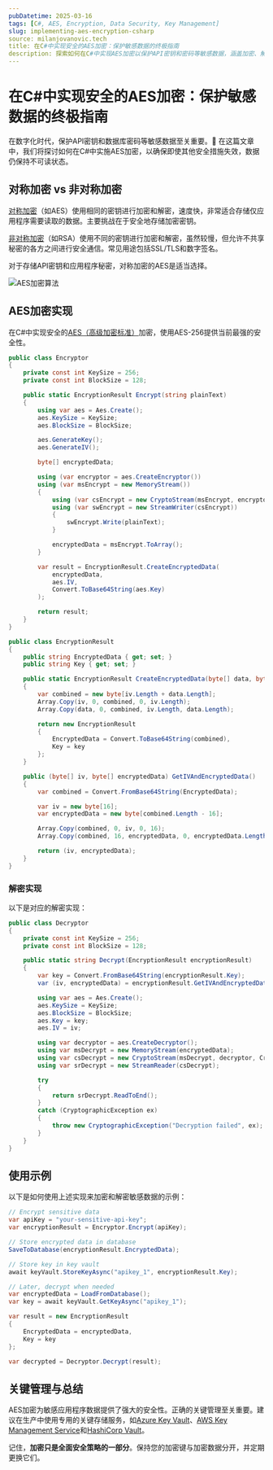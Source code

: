 ```yaml
---
pubDatetime: 2025-03-16
tags: [C#, AES, Encryption, Data Security, Key Management]
slug: implementing-aes-encryption-csharp
source: milanjovanovic.tech
title: 在C#中实现安全的AES加密：保护敏感数据的终极指南
description: 探索如何在C#中实现AES加密以保护API密钥和密码等敏感数据，涵盖加密、解密的实际代码示例及关键管理最佳实践。
---
```


# 在C#中实现安全的AES加密：保护敏感数据的终极指南

在数字化时代，保护API密钥和数据库密码等敏感数据至关重要。🔐 在这篇文章中，我们将探讨如何在C#中实施AES加密，以确保即使其他安全措施失效，数据仍保持不可读状态。

## 对称加密 vs 非对称加密

[对称加密](https://en.wikipedia.org/wiki/Symmetric-key_algorithm)（如AES）使用相同的密钥进行加密和解密，速度快，非常适合存储仅应用程序需要读取的数据。主要挑战在于安全地存储加密密钥。

[非对称加密](https://en.wikipedia.org/wiki/Public-key_cryptography)（如RSA）使用不同的密钥进行加密和解密，虽然较慢，但允许不共享秘密的各方之间进行安全通信。常见用途包括SSL/TLS和数字签名。

对于存储API密钥和应用程序秘密，对称加密的AES是适当选择。

![AES加密算法](https://www.milanjovanovic.tech/blogs/mnw_126/aes_encryption.png?imwidth=1920)

## AES加密实现

在C#中实现安全的[AES（高级加密标准）](https://en.wikipedia.org/wiki/Advanced_Encryption_Standard)加密，使用AES-256提供当前最强的安全性。

```csharp
public class Encryptor
{
    private const int KeySize = 256;
    private const int BlockSize = 128;

    public static EncryptionResult Encrypt(string plainText)
    {
        using var aes = Aes.Create();
        aes.KeySize = KeySize;
        aes.BlockSize = BlockSize;

        aes.GenerateKey();
        aes.GenerateIV();

        byte[] encryptedData;

        using (var encryptor = aes.CreateEncryptor())
        using (var msEncrypt = new MemoryStream())
        {
            using (var csEncrypt = new CryptoStream(msEncrypt, encryptor, CryptoStreamMode.Write))
            using (var swEncrypt = new StreamWriter(csEncrypt))
            {
                swEncrypt.Write(plainText);
            }

            encryptedData = msEncrypt.ToArray();
        }

        var result = EncryptionResult.CreateEncryptedData(
            encryptedData,
            aes.IV,
            Convert.ToBase64String(aes.Key)
        );

        return result;
    }
}

public class EncryptionResult
{
    public string EncryptedData { get; set; }
    public string Key { get; set; }

    public static EncryptionResult CreateEncryptedData(byte[] data, byte[] iv, string key)
    {
        var combined = new byte[iv.Length + data.Length];
        Array.Copy(iv, 0, combined, 0, iv.Length);
        Array.Copy(data, 0, combined, iv.Length, data.Length);

        return new EncryptionResult
        {
            EncryptedData = Convert.ToBase64String(combined),
            Key = key
        };
    }

    public (byte[] iv, byte[] encryptedData) GetIVAndEncryptedData()
    {
        var combined = Convert.FromBase64String(EncryptedData);

        var iv = new byte[16];
        var encryptedData = new byte[combined.Length - 16];

        Array.Copy(combined, 0, iv, 0, 16);
        Array.Copy(combined, 16, encryptedData, 0, encryptedData.Length);

        return (iv, encryptedData);
    }
}
```

### 解密实现

以下是对应的解密实现：

```csharp
public class Decryptor
{
    private const int KeySize = 256;
    private const int BlockSize = 128;

    public static string Decrypt(EncryptionResult encryptionResult)
    {
        var key = Convert.FromBase64String(encryptionResult.Key);
        var (iv, encryptedData) = encryptionResult.GetIVAndEncryptedData();

        using var aes = Aes.Create();
        aes.KeySize = KeySize;
        aes.BlockSize = BlockSize;
        aes.Key = key;
        aes.IV = iv;

        using var decryptor = aes.CreateDecryptor();
        using var msDecrypt = new MemoryStream(encryptedData);
        using var csDecrypt = new CryptoStream(msDecrypt, decryptor, CryptoStreamMode.Read);
        using var srDecrypt = new StreamReader(csDecrypt);

        try
        {
            return srDecrypt.ReadToEnd();
        }
        catch (CryptographicException ex)
        {
            throw new CryptographicException("Decryption failed", ex);
        }
    }
}
```

## 使用示例

以下是如何使用上述实现来加密和解密敏感数据的示例：

```csharp
// Encrypt sensitive data
var apiKey = "your-sensitive-api-key";
var encryptionResult = Encryptor.Encrypt(apiKey);

// Store encrypted data in database
SaveToDatabase(encryptionResult.EncryptedData);

// Store key in key vault
await keyVault.StoreKeyAsync("apikey_1", encryptionResult.Key);

// Later, decrypt when needed
var encryptedData = LoadFromDatabase();
var key = await keyVault.GetKeyAsync("apikey_1");

var result = new EncryptionResult
{
    EncryptedData = encryptedData,
    Key = key
};

var decrypted = Decryptor.Decrypt(result);
```

## 关键管理与总结

AES加密为敏感应用程序数据提供了强大的安全性。正确的关键管理至关重要。建议在生产中使用专用的关键存储服务，如[Azure Key Vault](https://learn.microsoft.com/en-us/azure/key-vault/)、[AWS Key Management Service](https://aws.amazon.com/kms/)和[HashiCorp Vault](https://www.vaultproject.io/)。

记住，**加密只是全面安全策略的一部分**。保持您的加密键与加密数据分开，并定期更换它们。
